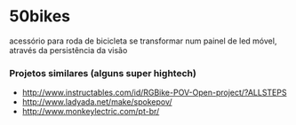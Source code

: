 50bikes
=======

acessório para roda de bicicleta se transformar num painel de led móvel, através da persistência da visão

### Projetos similares (alguns super hightech)

- http://www.instructables.com/id/RGBike-POV-Open-project/?ALLSTEPS
- http://www.ladyada.net/make/spokepov/
- http://www.monkeylectric.com/pt-br/


